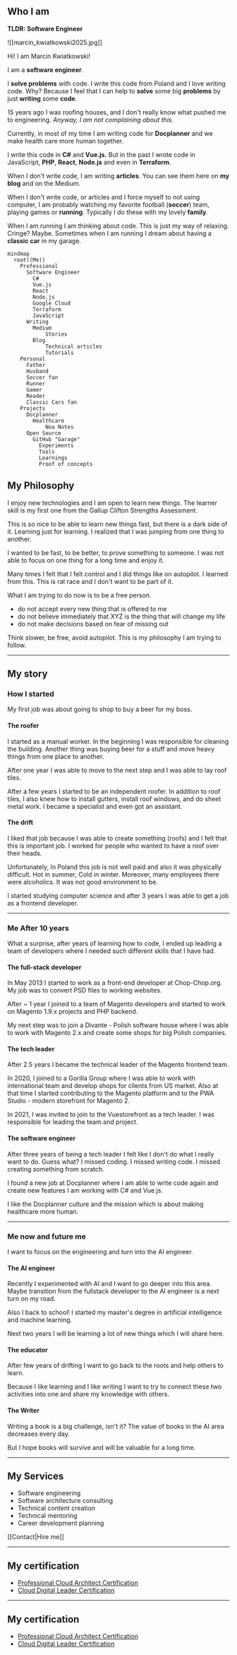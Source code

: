 ## Who I am

**TLDR: Software Engineer**

![[marcin_kwiatkowski2025.jpg]]

Hi! I am Marcin Kwiatkowski!

I am a **software engineer**.

I **solve problems** with code. I write this code from Poland and I love writing code. Why? Because I feel that I can help to **solve** some big **problems** by just **writing** some **code**.

15 years ago I was roofing houses, and I don't really know what pushed me to engineering. _Anyway, I am not complaining about this._

Currently, in most of my time I am writing code for **Docplanner** and we make health care more human together.

I write this code in **C#** and **Vue.js.** But in the past I wrote code in JavaScript, **PHP**, **React**, **Node.js** and even in **Terraform**.

When I don't write code, I am writing **articles**. You can see them here on **my blog** and on the Medium.

When I don't write code, or articles and I force myself to not using computer, I am probably watching my favorite football (**soccer**) team, playing games or **running**. Typically I do these with my lovely **family**.

When I am running I am thinking about code. This is just my way of relaxing. Cringe? Maybe. Sometimes when I am running I dream about having a **classic car** in my garage.

```mermaid
mindmap
  root((Me))
    Professional
      Software Engineer
        C#
        Vue.js
        React
        Node.js
        Google Cloud
        Terraform
        JavaScript
      Writing
        Medium
            Stories
        Blog
            Technical articles
            Tutorials
    Personal
      Father
      Husband
      Soccer fan
      Runner
      Gamer
      Reader
      Classic Cars fan
    Projects
      Docplanner
        Healthcare
            Noa Notes
      Open Source
        GitHub "Garage"
          Experiments
          Tools
          Learnings
          Proof of concepts
```

## My Philosophy

I enjoy new technologies and I am open to learn new things. The learner skill is my first one from the Gallup Clifton Strengths Assessment.

This is so nice to be able to learn new things fast, but there is a dark side of it. Learning just for learning. I realized that I was jumping from one thing to another.

I wanted to be fast, to be better, to prove something to someone. I was not able to focus on one thing for a long time and enjoy it.

Many times I felt that I felt control and I did things like on autopilot. I learned from this. This is rat race and I don't want to be part of it.

What I am trying to do now is to be a free person.

- do not accept every new thing that is offered to me
- do not believe immediately that XYZ is the thing that will change my life
- do not make decisions based on fear of missing out

Think slower, be free, avoid autopilot. This is my philosophy I am trying to follow.

---

## My story

### How I started

My first job was about going to shop to buy a beer for my boss.

#### The roofer

I started as a manual worker. In the beginning I was responsible for cleaning the building. Another thing was buying beer for a stuff and move heavy things from one place to another.

After one year I was able to move to the next step and I was able to lay roof tiles.

After a few years I started to be an independent roofer. In addition to roof tiles, I also knew how to install gutters, install roof windows, and do sheet metal work. I became a specialist and even got an assistant.

#### The drift

I liked that job because I was able to create something (roofs) and I felt that this is important job. I worked for people who wanted to have a roof over their heads.

Unfortunately, In Poland this job is not well paid and also it was physically difficult. Hot in summer, Cold in winter. Moreover, many employees there were alcoholics. It was not good environment to be.

I started studying computer science and after 3 years I was able to get a job as a frontend developer.

---

### Me After 10 years

What a surprise, after years of learning how to code, I ended up leading a team of developers where I needed such different skills that I have had.

#### The full-stack developer

In May 2013 I started to work as a front-end developer at Chop-Chop.org. My job was to convert PSD files to working websites.

After ~ 1 year I joined to a team of Magento developers and started to work on Magento 1.9.x projects and PHP backend.

My next step was to join a Divante - Polish software house where I was able to work with Magento 2.x and create some shops for big Polish companies.

#### The tech leader

After 2.5 years I became the technical leader of the Magento frontend team.

In 2020, I joined to a Gorilla Group where I was able to work with international team and develop shops for clients from US market. Also at that time I started contributing to the Magento platform and to the PWA Studio - modern storefront for Magento 2.

In 2021, I was invited to join to the Vuestorefront as a tech leader. I was responsible for leading the team and project.

#### The software engineer

After three years of being a tech leader I felt like I don't do what I really want to do. Guess what? I missed coding. I missed writing code. I missed creating something from scratch.

I found a new job at Docplanner where I am able to write code again and create new features I am working with C# and Vue.js.

I like the Docplanner culture and the mission which is about making healthcare more human.

---

### Me now and future me

I want to focus on the engineering and turn into the AI engineer.

#### The AI engineer

Recently I experimented with AI and I want to go deeper into this area. Maybe transition from the fullstack developer to the AI engineer is a next turn on my road.

Also I back to school! I started my master's degree in artificial intelligence and machine learning.

Next two years I will be learning a lot of new things which I will share here.

#### The educator

After few years of drifting I want to go back to the roots and help others to learn.

Because I like learning and I like writing I want to try to connect these two activities into one and share my knowledge with others.

#### The Writer

Writing a book is a big challenge, isn't it? The value of books in the AI area decreases every day.

But I hope books will survive and will be valuable for a long time.

---

## My Services

- Software engineering
- Software architecture consulting
- Technical content creation
- Technical mentoring
- Career development planning

[[Contact|Hire me]]

---

## My certification

- [Professional Cloud Architect Certification](https://www.credly.com/badges/28268693-91e6-4d53-9104-987a2a22420e/public_url)
- [Cloud Digital Leader Certification](https://www.credly.com/badges/a67a33bf-1b59-4f4d-9330-6f4719df18a2/public_url)

---

## My certification

- [Professional Cloud Architect Certification](https://www.credly.com/badges/28268693-91e6-4d53-9104-987a2a22420e/public_url)
- [Cloud Digital Leader Certification](https://www.credly.com/badges/a67a33bf-1b59-4f4d-9330-6f4719df18a2/public_url)
